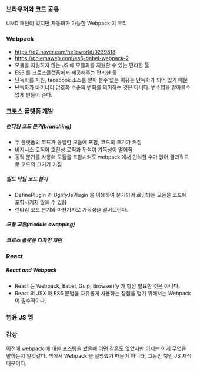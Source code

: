 ### 브라우저와 코드 공유
UMD 패턴이 있지만 자동화가 가능한 Webpack 이 유리

### Webpack
* https://d2.naver.com/helloworld/0239818
* https://poiemaweb.com/es6-babel-webpack-2
* 모듈을 지원하지 않는 JS 에 모듈화를 지원할 수 있는 편리한 툴
* ES6 를 크로스플랫폼에서 제공해주는 편리한 툴
* 난독화를 지원, facebook 소스를 알아 볼수 없는 이유는 난독화가 되어 있기 때문
* 난독화가 바이너리 암호화 수준의 변화를 의미하는 것은 아니다. 변수명을 알아볼수 없게 만들어 준다.

### 크로스 플랫폼 개발
##### 런타임 코드 분기(branching)
* 두 플랫폼의 코드가 동일한 모듈에 포함, 코드의 크기가 커짐
* 비지니스 로직이 호환성 로직과 뒤섞여 가독성이 떨어짐
* 동적 분기를 사용해 모듈을 포함시켜도 webpack 에서 인식할 수가 없어 결과적으로 코드의 크기가 커짐

##### 빌드 타임 코드 분기
* DefinePlugin 과 UglifyJsPlugin 을 이용하여 분기되어 로딩되는 모듈을 코드에 포함시키지 않을 수 있음
* 런타임 코드 분기와 마찬가지로 가독성을 떨어트린다.

##### 모듈 교환(module swapping)

##### 크로스 플랫폼 디자인 패턴

### React
##### React and Webpack
* React 는 Webpack, Babel, Gulp, Browserify 가 항상 필요한 것은 아니다.
* React 의 JSX 와 ES6 문법을 자유롭게 사용하는 장점을 얻기 위해서는 Webpack 이 필수적이다.

### 범용 JS 앱

### 감상
이전에 webpack 에 대한 포스팅을 봤을때 어떤 감흥도 없었지만 이제는 이게 무엇을 말하는지 알것같다.
책에서 Webpack 을 설명했기 때문이 아니라, 그동안 쌓인 JS 지식 때문이다.
